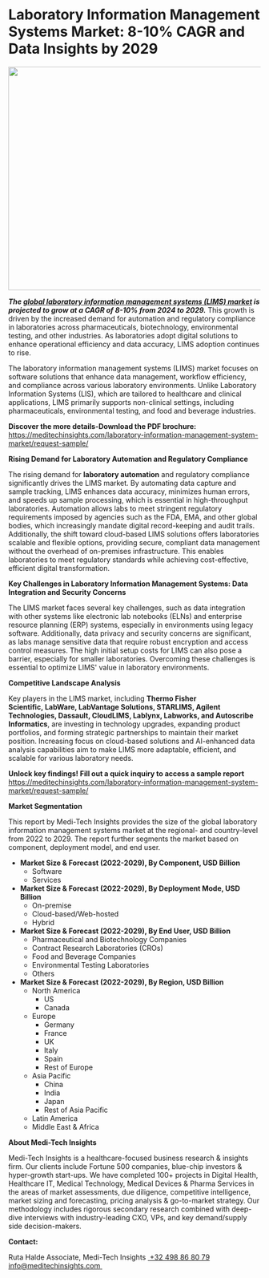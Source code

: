 <H1> Laboratory Information Management Systems Market: 8-10% CAGR and Data Insights by 2029 </H1>
<img class="alignnone size-full wp-image-1773" src="http://dailyinvestorhub.com/wp-content/uploads/2025/05/Laboratory-Information-Management-Systems.png" alt="" width="897" height="446" />

<strong><em>The </em></strong><a href="https://meditechinsights.com/laboratory-information-management-system-market/"><strong><em>global laboratory information management systems (LIMS) market</em></strong></a><strong><em> is projected to grow at a CAGR of 8-10% from 2024 to 2029.</em></strong> This growth is driven by the increased demand for automation and regulatory compliance in laboratories across pharmaceuticals, biotechnology, environmental testing, and other industries. As laboratories adopt digital solutions to enhance operational efficiency and data accuracy, LIMS adoption continues to rise.

The laboratory information management systems (LIMS) market focuses on software solutions that enhance data management, workflow efficiency, and compliance across various laboratory environments. Unlike Laboratory Information Systems (LIS), which are tailored to healthcare and clinical applications, LIMS primarily supports non-clinical settings, including pharmaceuticals, environmental testing, and food and beverage industries.

<strong>Discover the more details-Download the PDF brochure:
</strong><a href="https://meditechinsights.com/laboratory-information-management-system-market/request-sample/">https://meditechinsights.com/laboratory-information-management-system-market/request-sample/</a>

<strong>Rising Demand for Laboratory Automation and Regulatory Compliance</strong>

The rising demand for <strong>laboratory automation</strong> and regulatory compliance significantly drives the LIMS market. By automating data capture and sample tracking, LIMS enhances data accuracy, minimizes human errors, and speeds up sample processing, which is essential in high-throughput laboratories. Automation allows labs to meet stringent regulatory requirements imposed by agencies such as the FDA, EMA, and other global bodies, which increasingly mandate digital record-keeping and audit trails. Additionally, the shift toward cloud-based LIMS solutions offers laboratories scalable and flexible options, providing secure, compliant data management without the overhead of on-premises infrastructure. This enables laboratories to meet regulatory standards while achieving cost-effective, efficient digital transformation.

<strong>Key Challenges in Laboratory Information Management Systems: Data Integration and Security Concerns</strong>

The LIMS market faces several key challenges, such as data integration with other systems like electronic lab notebooks (ELNs) and enterprise resource planning (ERP) systems, especially in environments using legacy software. Additionally, data privacy and security concerns are significant, as labs manage sensitive data that require robust encryption and access control measures. The high initial setup costs for LIMS can also pose a barrier, especially for smaller laboratories. Overcoming these challenges is essential to optimize LIMS' value in laboratory environments.

<strong>Competitive Landscape Analysis</strong>

Key players in the LIMS market, including <strong>Thermo Fisher Scientific, LabWare, LabVantage Solutions, STARLIMS, Agilent Technologies, Dassault, CloudLIMS, Lablynx, Labworks, and Autoscribe Informatics</strong>, are investing in technology upgrades, expanding product portfolios, and forming strategic partnerships to maintain their market position. Increasing focus on cloud-based solutions and AI-enhanced data analysis capabilities aim to make LIMS more adaptable, efficient, and scalable for various laboratory needs.

<strong>Unlock key findings! Fill out a quick inquiry to access a sample report
</strong><a href="https://meditechinsights.com/laboratory-information-management-system-market/request-sample/">https://meditechinsights.com/laboratory-information-management-system-market/request-sample/</a>

<strong>Market Segmentation</strong>

This report by Medi-Tech Insights provides the size of the global laboratory information management systems market at the regional- and country-level from 2022 to 2029. The report further segments the market based on component, deployment model, and end user.
<ul>
 	<li><strong>Market Size &amp; Forecast (2022-2029), By Component, USD Billion</strong>
<ul>
 	<li>Software</li>
 	<li>Services</li>
</ul>
</li>
 	<li><strong>Market Size &amp; Forecast (2022-2029), By Deployment Mode, USD Billion</strong>
<ul>
 	<li>On-premise</li>
 	<li>Cloud-based/Web-hosted</li>
 	<li>Hybrid</li>
</ul>
</li>
 	<li><strong>Market Size &amp; Forecast (2022-2029), By End User, USD Billion</strong>
<ul>
 	<li>Pharmaceutical and Biotechnology Companies</li>
 	<li>Contract Research Laboratories (CROs)</li>
 	<li>Food and Beverage Companies</li>
 	<li>Environmental Testing Laboratories</li>
 	<li>Others</li>
</ul>
</li>
 	<li><strong>Market Size &amp; Forecast (2022-2029), By Region, USD Billion</strong>
<ul>
 	<li>North America
<ul>
 	<li>US</li>
 	<li>Canada</li>
</ul>
</li>
 	<li>Europe
<ul>
 	<li>Germany</li>
 	<li>France</li>
 	<li>UK</li>
 	<li>Italy</li>
 	<li>Spain</li>
 	<li>Rest of Europe</li>
</ul>
</li>
 	<li>Asia Pacific
<ul>
 	<li>China</li>
 	<li>India</li>
 	<li>Japan</li>
 	<li>Rest of Asia Pacific</li>
</ul>
</li>
 	<li>Latin America</li>
 	<li>Middle East &amp; Africa</li>
</ul>
</li>
</ul>
<strong>About Medi-Tech Insights</strong>

Medi-Tech Insights is a healthcare-focused business research &amp; insights firm. Our clients include Fortune 500 companies, blue-chip investors &amp; hyper-growth start-ups. We have completed 100+ projects in Digital Health, Healthcare IT, Medical Technology, Medical Devices &amp; Pharma Services in the areas of market assessments, due diligence, competitive intelligence, market sizing and forecasting, pricing analysis &amp; go-to-market strategy. Our methodology includes rigorous secondary research combined with deep-dive interviews with industry-leading CXO, VPs, and key demand/supply side decision-makers.

<strong>Contact:</strong>

Ruta Halde
Associate, Medi-Tech Insights
<u> +32 498 86 80 79
</u><a href="mailto:info@meditechinsights.com">info@meditechinsights.com</a><u> </u>
